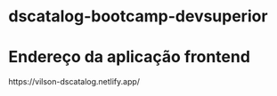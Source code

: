 # dscatalog-bootcamp-devsuperior

<h1> Endereço da aplicação frontend</h1>
https://vilson-dscatalog.netlify.app/
